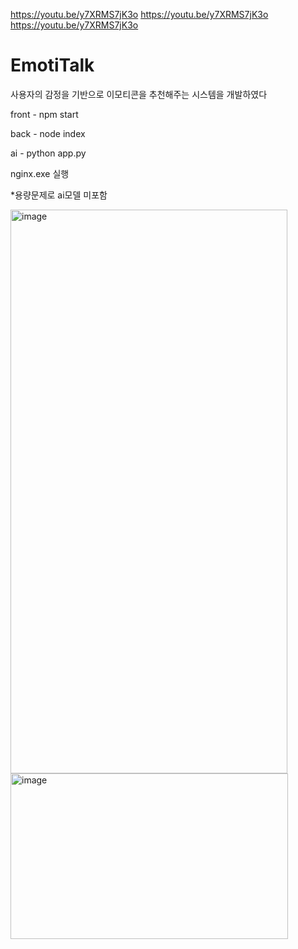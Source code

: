https://youtu.be/y7XRMS7jK3o
https://youtu.be/y7XRMS7jK3o
https://youtu.be/y7XRMS7jK3o

# EmotiTalk
사용자의 감정을 기반으로 이모티콘을 추천해주는 시스템을 개발하였다

front - 
npm start

back - 
node index

ai - 
python app.py

nginx.exe 실행

*용량문제로 ai모델 미포함

<img width="443" height="902" alt="image" src="https://github.com/user-attachments/assets/4d9685ea-f810-44d7-8dfe-5612d36c985a" />
<img width="444" height="265" alt="image" src="https://github.com/user-attachments/assets/403f3a25-f800-4260-b012-44c6dc095e79" />



